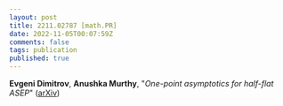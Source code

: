 ```yaml
---
layout: post
title: 2211.02787 [math.PR]
date: 2022-11-05T00:07:59Z
comments: false
tags: publication
published: true
---
```


<b>Evgeni Dimitrov</b>, <b>Anushka Murthy</b>, "<i>One-point asymptotics for half-flat ASEP</i>" ([arXiv](http://arxiv.org/abs/2211.02787v1))
